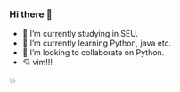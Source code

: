 ### Hi there 👋

<!--
**ACupofAir/ACupofAir** is a ✨ _special_ ✨ repository because its `README.md` (this file) appears on your GitHub profile.

Here are some ideas to get you started:

- 🔭 I’m currently working on ...
- 🌱 I’m currently learning ...
- 👯 I’m looking to collaborate on ...
- 🤔 I’m looking for help with ...
- 💬 Ask me about ...
- 📫 How to reach me: ...
- 😄 Pronouns: ...
- ⚡ Fun fact: ...
-->


- 🔭 I’m currently studying in SEU.
- 🌱 I’m currently learning Python, java etc.
- 👯 I’m looking to collaborate on Python.
- :cupid: vim!!!

:boom:
